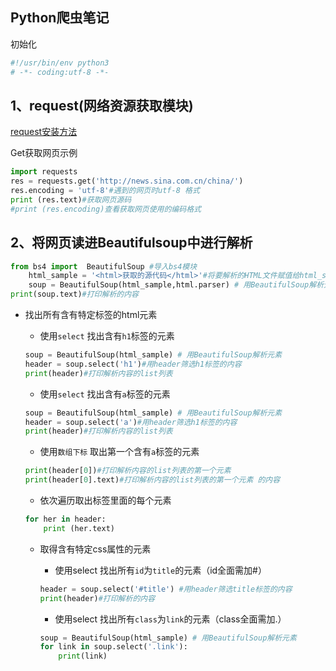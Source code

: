 ## Python爬虫笔记
初始化
```Python
#!/usr/bin/env python3
# -*- coding:utf-8 -*-
```
## 1、request(网络资源获取模块)
[request安装方法](https://blog.csdn.net/niepangu/article/details/78698819)  

Get获取网页示例  
```python
import requests
res = requests.get('http://news.sina.com.cn/china/')
res.encoding = 'utf-8'#遇到的网页时utf-8 格式
print (res.text)#获取网页源码
#print (res.encoding)查看获取网页使用的编码格式
```  
## 2、将网页读进Beautifulsoup中进行解析  
```Python
from bs4 import  BeautifulSoup #导入bs4模块
	html_sample = '<html>获取的源代码</html>'#将要解析的HTML文件赋值给html_sample
	soup = BeautifulSoup(html_sample,html.parser) # 用BeautifulSoup解析元素     [tml.parser]是指定解析器解析的是html文件
print(soup.text)#打印解析的内容
```  
- 找出所有含有特定标签的html元素  
	- 使用`select` 找出含有`h1`标签的元素  
	```python
	soup = BeautifulSoup(html_sample) # 用BeautifulSoup解析元素  
	header = soup.select('h1')#用header筛选h1标签的内容   
	print(header)#打印解析内容的list列表
	```  

    - 使用`select` 找出含有`a`标签的元素   
    ```python
	soup = BeautifulSoup(html_sample) # 用BeautifulSoup解析元素  
	header = soup.select('a')#用header筛选h1标签的内容   
	print(header)#打印解析内容的list列表
	```  
	- 使用`数组下标` 取出第一个含有`a`标签的元素   
	```python
	print(header[0])#打印解析内容的list列表的第一个元素  
	print(header[0].text)#打印解析内容的list列表的第一个元素 的内容
	```  
	- 依次遍历取出标签里面的每个元素  
	```python
	for her in header:
    	print (her.text)  
    ```  
    - 取得含有特定css属性的元素  
    	- 使用select 找出所有`id`为`title`的元素（id全面需加#） 
    	
    	```python   
    	header = soup.select('#title') #用header筛选title标签的内容
		print(header)#打印解析的内容
		```  
		- 使用select 找出所有`class`为`link`的元素（class全面需加.） 
    	
    	```python   
    	soup = BeautifulSoup(html_sample) # 用BeautifulSoup解析元素  
    	for link in soup.select('.link'):  
    		print(link)
		```